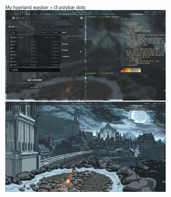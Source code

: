 My hyprland waybar + i3 polybar dots
![hypr1](screenshots/hyprland/2025-08-29-084348_hyprshot.png)
![hypr2](screenshots/hyprland/2025-08-29-084400_hyprshot.png)
